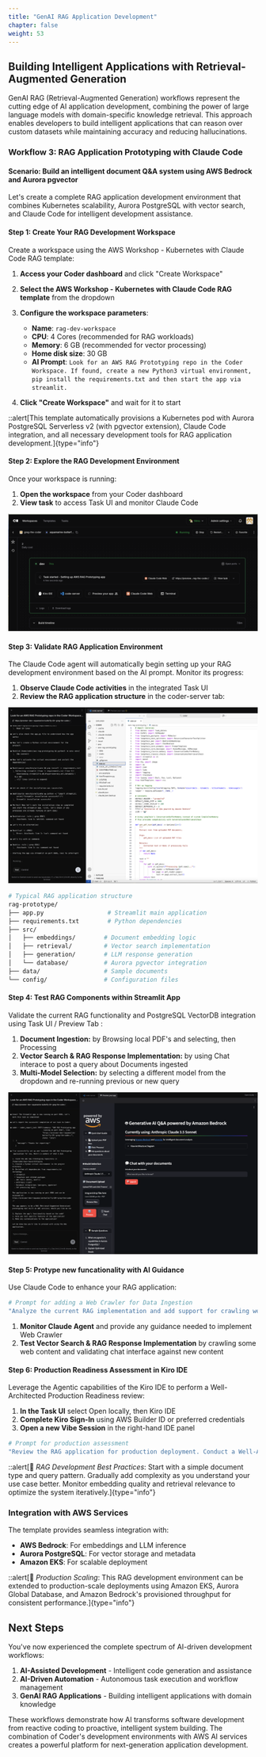 ```yaml
---
title: "GenAI RAG Application Development"
chapter: false
weight: 53
---
```


## Building Intelligent Applications with Retrieval-Augmented Generation

GenAI RAG (Retrieval-Augmented Generation) workflows represent the cutting edge of AI application development, combining the power of large language models with domain-specific knowledge retrieval. This approach enables developers to build intelligent applications that can reason over custom datasets while maintaining accuracy and reducing hallucinations.

### Workflow 3: RAG Application Prototyping with Claude Code
#### Scenario: Build an intelligent document Q&A system using AWS Bedrock and Aurora pgvector

Let's create a complete RAG application development environment that combines Kubernetes scalability, Aurora PostgreSQL with vector search, and Claude Code for intelligent development assistance.

#### Step 1: Create Your RAG Development Workspace

Create a workspace using the AWS Workshop - Kubernetes with Claude Code RAG template:
1. **Access your Coder dashboard** and click "Create Workspace"
2. **Select the AWS Workshop - Kubernetes with Claude Code RAG template** from the dropdown
3. **Configure the workspace parameters**:
   - **Name**: `rag-dev-workspace`
   - **CPU**: 4 Cores (recommended for RAG workloads)
   - **Memory**: 6 GB (recommended for vector processing)
   - **Home disk size**: 30 GB
   - **AI Prompt**: `Look for an AWS RAG Prototyping repo in the Coder Workspace. If found, create a new Python3 virtual environment, pip install the requirements.txt and then start the app via streamlit.`

4. **Click "Create Workspace"** and wait for it to start

::alert[This template automatically provisions a Kubernetes pod with Aurora PostgreSQL Serverless v2 (with pgvector extension), Claude Code integration, and all necessary development tools for RAG application development.]{type="info"}

#### Step 2: Explore the RAG Development Environment

Once your workspace is running:

1. **Open the workspace** from your Coder dashboard
2. **View task** to access Task UI and monitor Claude Code

![Coder GenAI Workspace](/static/images/genai-workspace.png)

#### Step 3: Validate RAG Application Environment

The Claude Code agent will automatically begin setting up your RAG development environment based on the AI prompt. Monitor its progress:

1. **Observe Claude Code activities** in the integrated Task UI
2. **Review the RAG application structure** in the coder-server tab:

![Coder GenAI Task](/static/images/genai-task.png)

```bash
# Typical RAG application structure
rag-prototype/
├── app.py                  # Streamlit main application
├── requirements.txt        # Python dependencies
├── src/
│   ├── embeddings/        # Document embedding logic
│   ├── retrieval/         # Vector search implementation
│   ├── generation/        # LLM response generation
│   └── database/          # Aurora pgvector integration
├── data/                  # Sample documents
└── config/                # Configuration files
```

#### Step 4: Test RAG Components within Streamlit App

Validate the current RAG functionality and PostgreSQL VectorDB integration using Task UI / Preview Tab :

1. **Document Ingestion:** by Browsing local PDF's and selecting, then Processing 
2. **Vector Search & RAG Response Implementation:** by using Chat interace to post a query about Documents ingested
3. **Multi-Model Selection:** by selecting a different model from the dropdown and re-running previous or new query

![Coder GenAI Preview](/static/images/genai-preview.png)

#### Step 5: Protype new funcationality with AI Guidance

Use Claude Code to enhance your RAG application:

```bash
# Prompt for adding a Web Crawler for Data Ingestion
"Analyze the current RAG implementation and add support for crawling web pages to ingest additional data into the PostgreSQL Vector Knowledgebase.  Limit the number of web pages that could be ingested to 100, and maximum link depth of 4.  Process the data in chunks and ensure appropriate error handling and basic import progress tracking is available in the UI."
```
1. **Monitor Claude Agent** and provide any guidance needed to implement Web Crawler
2. **Test Vector Search & RAG Response Implementation** by crawling some web content and validating chat interface against new content


#### Step 6: Production Readiness Assessment in Kiro IDE

Leverage the Agentic capabilities of the Kiro IDE to perform a Well-Architected Production Readiness review:

1. **In the Task UI** select Open locally, then Kiro IDE
2. **Complete Kiro Sign-In** using AWS Builder ID or preferred credentials
3. **Open a new Vibe Session** in the right-hand IDE panel
```bash
# Prompt for production assessment
"Review the RAG application for production deployment. Conduct a Well-Architected review, checking for security best practices, error handling, logging, monitoring, scalability considerations, and AWS service integration patterns. Provide a deployment checklist."
```

::alert[🧠 *RAG Development Best Practices*: Start with a simple document type and query pattern. Gradually add complexity as you understand your use case better. Monitor embedding quality and retrieval relevance to optimize the system iteratively.]{type="info"}

### Integration with AWS Services

The template provides seamless integration with:
- **AWS Bedrock**: For embeddings and LLM inference
- **Aurora PostgreSQL**: For vector storage and metadata
- **Amazon EKS**: For scalable deployment

::alert[🚀 *Production Scaling*: This RAG development environment can be extended to production-scale deployments using Amazon EKS, Aurora Global Database, and Amazon Bedrock's provisioned throughput for consistent performance.]{type="info"}

## Next Steps

You've now experienced the complete spectrum of AI-driven development workflows:
1. **AI-Assisted Development** - Intelligent code generation and assistance
2. **AI-Driven Automation** - Autonomous task execution and workflow management  
3. **GenAI RAG Applications** - Building intelligent applications with domain knowledge

These workflows demonstrate how AI transforms software development from reactive coding to proactive, intelligent system building. The combination of Coder's development environments with AWS AI services creates a powerful platform for next-generation application development.